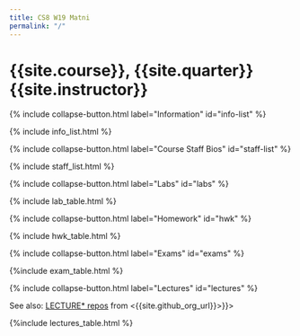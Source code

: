```yaml
---
title: CS8 W19 Matni
permalink: "/"
---
```


# {{site.course}}, {{site.quarter}} {{site.instructor}}

{% include collapse-button.html label="Information" id="info-list" %}
<div class="collapse" id="info-list">
 <div class="card card-body">
  {% include info_list.html %}
 </div>
</div>

{% include collapse-button.html label="Course Staff Bios" id="staff-list" %}
<div class="collapse" id="staff-list">
 <div class="card card-body">
  {% include staff_list.html %}
 </div>
</div>

{% include collapse-button.html label="Labs" id="labs" %}
<div class="collapse" id="labs">
 <div class="card card-body">
 {% include lab_table.html %}
 </div>
</div>

{% include collapse-button.html label="Homework" id="hwk" %}
<div class="collapse" id="hwk">
 <div class="card card-body">
  {% include hwk_table.html %}
 </div>
</div>

{% include collapse-button.html label="Exams" id="exams" %}
<div class="collapse" id="exams">
 <div class="card card-body">
  {%include exam_table.html %}
 </div>
</div>

{% include collapse-button.html label="Lectures" id="lectures" %}
<div class="collapse" id="lectures">
 <div class="card card-body">

  See also: [LECTURE* repos]({{site.github_org_url}}?utf8=%E2%9C%93&q=LECTURE&type=&language=) from <{{site.github_org_url}}>}}>
  
{%include lectures_table.html %}
 </div>
</div>
